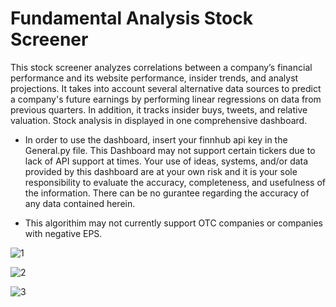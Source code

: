 # Fundamental Analysis Stock Screener
This stock screener analyzes correlations between a company’s financial performance and its website performance, insider trends, and analyst projections. It takes into account several alternative data sources to predict a company's future earnings by performing linear regressions on data from previous quarters. In addition, it tracks insider buys, tweets, and relative valuation. Stock analysis in displayed in one comprehensive dashboard.

* In order to use the dashboard, insert your finnhub api key in the General.py file. This Dashboard may not support certain tickers due to lack of API support at times. Your use of ideas, systems, and/or data provided by this dashboard are at your own risk and it is your sole responsibility to evaluate the accuracy, completeness, and usefulness of the information. There can be no gurantee regarding the accuracy of any data contained herein.

* This algorithim may not currently support OTC companies or companies with negative EPS.


![1](https://user-images.githubusercontent.com/99095505/182474407-4e2f2b0e-b115-47dd-8eb8-29545f71aeb1.JPG)

![2](https://user-images.githubusercontent.com/99095505/182474541-1e1dd5c4-6184-4f12-8d2a-80ed3b619208.JPG)

![3](https://user-images.githubusercontent.com/99095505/182474652-be30cb7a-c5fc-4dc4-9e3c-5413199e9bfc.JPG)
